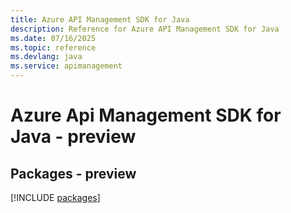 ```yaml
---
title: Azure API Management SDK for Java
description: Reference for Azure API Management SDK for Java
ms.date: 07/16/2025
ms.topic: reference
ms.devlang: java
ms.service: apimanagement
---
```

# Azure Api Management SDK for Java - preview
## Packages - preview
[!INCLUDE [packages](api-management-index.md)]